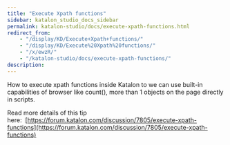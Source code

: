 ```yaml
---
title: "Execute Xpath functions" 
sidebar: katalon_studio_docs_sidebar
permalink: katalon-studio/docs/execute-xpath-functions.html 
redirect_from:
    - "/display/KD/Execute+Xpath+functions/"
    - "/display/KD/Execute%20Xpath%20functions/"
    - "/x/ewzR/"
    - "/katalon-studio/docs/execute-xpath-functions/"
description: 
---
```

How to execute xpath functions inside Katalon to we can use built-in capabilities of browser like count(), more than 1 objects on the page directly in scripts.

Read more details of this tip here:  [https://forum.katalon.com/discussion/7805/execute-xpath-functions](https://forum.katalon.com/discussion/7805/execute-xpath-functions)
